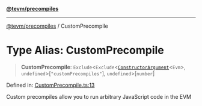 [**@tevm/precompiles**](../README.md)

***

[@tevm/precompiles](../globals.md) / CustomPrecompile

# Type Alias: CustomPrecompile

> **CustomPrecompile**: `Exclude`\<`Exclude`\<[`ConstructorArgument`](ConstructorArgument.md)\<`Evm`\>, `undefined`\>\[`"customPrecompiles"`\], `undefined`\>\[`number`\]

Defined in: [CustomPrecompile.ts:13](https://github.com/evmts/tevm-monorepo/blob/main/packages/precompiles/src/CustomPrecompile.ts#L13)

Custom precompiles allow you to run arbitrary JavaScript code in the EVM
